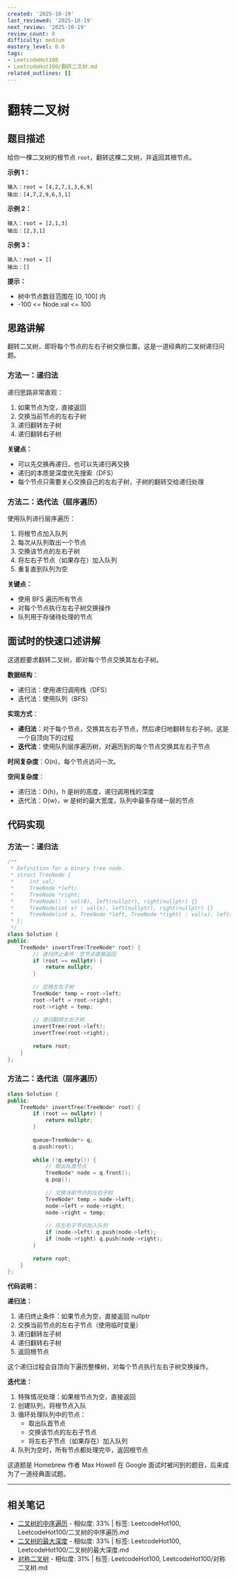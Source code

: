 ```yaml
---
created: '2025-10-19'
last_reviewed: '2025-10-19'
next_review: '2025-10-19'
review_count: 0
difficulty: medium
mastery_level: 0.0
tags:
- LeetcodeHot100
- LeetcodeHot100/翻转二叉树.md
related_outlines: []
---
```


# 翻转二叉树

## 题目描述

给你一棵二叉树的根节点 `root`，翻转这棵二叉树，并返回其根节点。

**示例 1：**
```
输入：root = [4,2,7,1,3,6,9]
输出：[4,7,2,9,6,3,1]
```

**示例 2：**
```
输入：root = [2,1,3]
输出：[2,3,1]
```

**示例 3：**
```
输入：root = []
输出：[]
```

**提示：**
- 树中节点数目范围在 [0, 100] 内
- -100 <= Node.val <= 100

## 思路讲解

翻转二叉树，即将每个节点的左右子树交换位置。这是一道经典的二叉树递归问题。

### 方法一：递归法

递归思路非常直观：
1. 如果节点为空，直接返回
2. 交换当前节点的左右子树
3. 递归翻转左子树
4. 递归翻转右子树

**关键点：**
- 可以先交换再递归，也可以先递归再交换
- 递归的本质是深度优先搜索（DFS）
- 每个节点只需要关心交换自己的左右子树，子树的翻转交给递归处理

### 方法二：迭代法（层序遍历）

使用队列进行层序遍历：
1. 将根节点加入队列
2. 每次从队列取出一个节点
3. 交换该节点的左右子树
4. 将左右子节点（如果存在）加入队列
5. 重复直到队列为空

**关键点：**
- 使用 BFS 遍历所有节点
- 对每个节点执行左右子树交换操作
- 队列用于存储待处理的节点

## 面试时的快速口述讲解

这道题要求翻转二叉树，即对每个节点交换其左右子树。

**数据结构**：
- 递归法：使用递归调用栈（DFS）
- 迭代法：使用队列（BFS）

**实现方式**：
- **递归法**：对于每个节点，交换其左右子节点，然后递归地翻转左右子树。这是一个自顶向下的过程
- **迭代法**：使用队列层序遍历树，对遍历到的每个节点交换其左右子节点

**时间复杂度**：O(n)，每个节点访问一次。

**空间复杂度**：
- 递归法：O(h)，h 是树的高度，递归调用栈的深度
- 迭代法：O(w)，w 是树的最大宽度，队列中最多存储一层的节点

## 代码实现

### 方法一：递归法

```cpp
/**
 * Definition for a binary tree node.
 * struct TreeNode {
 *     int val;
 *     TreeNode *left;
 *     TreeNode *right;
 *     TreeNode() : val(0), left(nullptr), right(nullptr) {}
 *     TreeNode(int x) : val(x), left(nullptr), right(nullptr) {}
 *     TreeNode(int x, TreeNode *left, TreeNode *right) : val(x), left(left), right(right) {}
 * };
 */
class Solution {
public:
    TreeNode* invertTree(TreeNode* root) {
        // 递归终止条件：空节点直接返回
        if (root == nullptr) {
            return nullptr;
        }
        
        // 交换左右子树
        TreeNode* temp = root->left;
        root->left = root->right;
        root->right = temp;
        
        // 递归翻转左右子树
        invertTree(root->left);
        invertTree(root->right);
        
        return root;
    }
};
```

### 方法二：迭代法（层序遍历）

```cpp
class Solution {
public:
    TreeNode* invertTree(TreeNode* root) {
        if (root == nullptr) {
            return nullptr;
        }
        
        queue<TreeNode*> q;
        q.push(root);
        
        while (!q.empty()) {
            // 取出队首节点
            TreeNode* node = q.front();
            q.pop();
            
            // 交换当前节点的左右子树
            TreeNode* temp = node->left;
            node->left = node->right;
            node->right = temp;
            
            // 将左右子节点加入队列
            if (node->left) q.push(node->left);
            if (node->right) q.push(node->right);
        }
        
        return root;
    }
};
```

**代码说明：**

**递归法：**
1. 递归终止条件：如果节点为空，直接返回 nullptr
2. 交换当前节点的左右子节点（使用临时变量）
3. 递归翻转左子树
4. 递归翻转右子树
5. 返回根节点

这个递归过程会自顶向下遍历整棵树，对每个节点执行左右子树交换操作。

**迭代法：**
1. 特殊情况处理：如果根节点为空，直接返回
2. 创建队列，将根节点入队
3. 循环处理队列中的节点：
   - 取出队首节点
   - 交换该节点的左右子节点
   - 将左右子节点（如果存在）加入队列
4. 队列为空时，所有节点都处理完毕，返回根节点

这道题是 Homebrew 作者 Max Howell 在 Google 面试时被问到的题目，后来成为了一道经典面试题。


---

## 相关笔记
<!-- 自动生成 -->

- [二叉树的中序遍历](notes/LeetcodeHot100/二叉树的中序遍历.md) - 相似度: 33% | 标签: LeetcodeHot100, LeetcodeHot100/二叉树的中序遍历.md
- [二叉树的最大深度](notes/LeetcodeHot100/二叉树的最大深度.md) - 相似度: 33% | 标签: LeetcodeHot100, LeetcodeHot100/二叉树的最大深度.md
- [对称二叉树](notes/LeetcodeHot100/对称二叉树.md) - 相似度: 31% | 标签: LeetcodeHot100, LeetcodeHot100/对称二叉树.md

